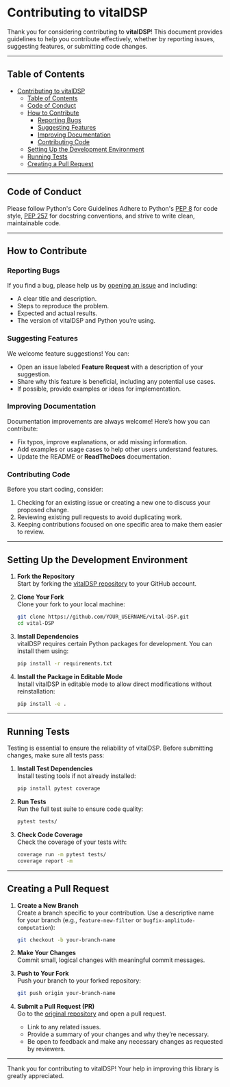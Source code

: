 
# Contributing to vitalDSP

Thank you for considering contributing to **vitalDSP**! This document provides guidelines to help you contribute effectively, whether by reporting issues, suggesting features, or submitting code changes.

---

## Table of Contents
- [Contributing to vitalDSP](#contributing-to-vitaldsp)
  - [Table of Contents](#table-of-contents)
  - [Code of Conduct](#code-of-conduct)
  - [How to Contribute](#how-to-contribute)
    - [Reporting Bugs](#reporting-bugs)
    - [Suggesting Features](#suggesting-features)
    - [Improving Documentation](#improving-documentation)
    - [Contributing Code](#contributing-code)
  - [Setting Up the Development Environment](#setting-up-the-development-environment)
  - [Running Tests](#running-tests)
  - [Creating a Pull Request](#creating-a-pull-request)

---

## Code of Conduct

Please follow Python's Core Guidelines
Adhere to Python's [PEP 8](https://peps.python.org/pep-0008/) for code style, [PEP 257](https://peps.python.org/pep-0257/) for docstring conventions, and strive to write clean, maintainable code.

---

## How to Contribute

### Reporting Bugs

If you find a bug, please help us by [opening an issue](https://github.com/Oucru-Innovations/vital-DSP/issues) and including:
- A clear title and description.
- Steps to reproduce the problem.
- Expected and actual results.
- The version of vitalDSP and Python you’re using.

### Suggesting Features

We welcome feature suggestions! You can:
- Open an issue labeled **Feature Request** with a description of your suggestion.
- Share why this feature is beneficial, including any potential use cases.
- If possible, provide examples or ideas for implementation.

### Improving Documentation

Documentation improvements are always welcome! Here’s how you can contribute:
- Fix typos, improve explanations, or add missing information.
- Add examples or usage cases to help other users understand features.
- Update the README or **ReadTheDocs** documentation.

### Contributing Code

Before you start coding, consider:
1. Checking for an existing issue or creating a new one to discuss your proposed change.
2. Reviewing existing pull requests to avoid duplicating work.
3. Keeping contributions focused on one specific area to make them easier to review.

---

## Setting Up the Development Environment

1. **Fork the Repository**  
   Start by forking the [vitalDSP repository](https://github.com/Oucru-Innovations/vital-DSP) to your GitHub account.

2. **Clone Your Fork**  
   Clone your fork to your local machine:
   ```bash
   git clone https://github.com/YOUR_USERNAME/vital-DSP.git
   cd vital-DSP
   ```

3. **Install Dependencies**  
   vitalDSP requires certain Python packages for development. You can install them using:
   ```bash
   pip install -r requirements.txt
   ```

4. **Install the Package in Editable Mode**  
   Install vitalDSP in editable mode to allow direct modifications without reinstallation:
   ```bash
   pip install -e .
   ```

---

## Running Tests

Testing is essential to ensure the reliability of vitalDSP. Before submitting changes, make sure all tests pass:

1. **Install Test Dependencies**  
   Install testing tools if not already installed:
   ```bash
   pip install pytest coverage
   ```

2. **Run Tests**  
   Run the full test suite to ensure code quality:
   ```bash
   pytest tests/
   ```

3. **Check Code Coverage**  
   Check the coverage of your tests with:
   ```bash
   coverage run -m pytest tests/
   coverage report -m
   ```

---

## Creating a Pull Request

1. **Create a New Branch**  
   Create a branch specific to your contribution. Use a descriptive name for your branch (e.g., `feature-new-filter` or `bugfix-amplitude-computation`):
   ```bash
   git checkout -b your-branch-name
   ```

2. **Make Your Changes**  
   Commit small, logical changes with meaningful commit messages.

3. **Push to Your Fork**  
   Push your branch to your forked repository:
   ```bash
   git push origin your-branch-name
   ```

4. **Submit a Pull Request (PR)**  
   Go to the [original repository](https://github.com/Oucru-Innovations/vital-DSP) and open a pull request.
   - Link to any related issues.
   - Provide a summary of your changes and why they’re necessary.
   - Be open to feedback and make any necessary changes as requested by reviewers.

---

Thank you for contributing to vitalDSP! Your help in improving this library is greatly appreciated.
